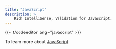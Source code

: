 ```yaml
---
title: "JavaScript"
description: >
    Rich IntelliSense, Validation for JavaScript.
---
```


{{<  t/codeeditor lang="javascript" >}}

To learn more about [JavaScript](https://www.javascript.com/)